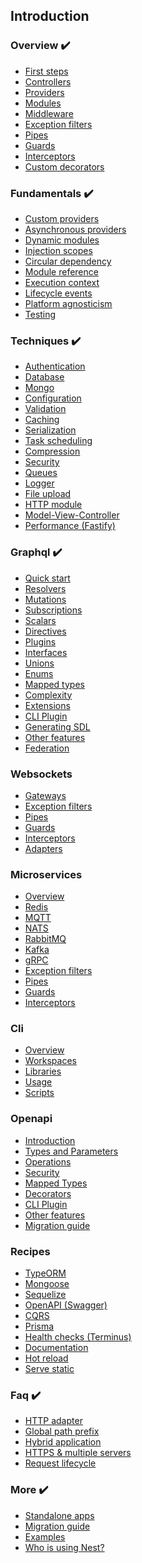 ## Introduction
### Overview ✔️
 - <a href="https://docs.nestjs.com/first-steps">First steps</a>
 - <a href="https://docs.nestjs.com/controllers">Controllers</a>
 - <a href="https://docs.nestjs.com/providers">Providers</a>
 - <a href="https://docs.nestjs.com/modules">Modules</a>
 - <a href="https://docs.nestjs.com/middleware">Middleware</a>
 - <a href="https://docs.nestjs.com/exception-filters">Exception filters</a>
 - <a href="https://docs.nestjs.com/pipes">Pipes</a>
 - <a href="https://docs.nestjs.com/guards">Guards</a>
 - <a href="https://docs.nestjs.com/interceptors">Interceptors</a>
 - <a href="https://docs.nestjs.com/custom-decorators">Custom decorators</a>

### Fundamentals ✔️
 - <a href="https://docs.nestjs.com/fundamentals/custom-providers">Custom providers</a>
 - <a href="https://docs.nestjs.com/fundamentals/async-providers">Asynchronous providers</a>
 - <a href="https://docs.nestjs.com/fundamentals/dynamic-modules">Dynamic modules</a>
 - <a href="https://docs.nestjs.com/fundamentals/injection-scopes">Injection scopes</a>
 - <a href="https://docs.nestjs.com/fundamentals/circular-dependency">Circular dependency</a>
 - <a href="https://docs.nestjs.com/fundamentals/module-ref">Module reference</a>
 - <a href="https://docs.nestjs.com/fundamentals/execution-context">Execution context</a>
 - <a href="https://docs.nestjs.com/fundamentals/lifecycle-events">Lifecycle events</a>
 - <a href="https://docs.nestjs.com/fundamentals/platform-agnosticism">Platform agnosticism</a>
 - <a href="https://docs.nestjs.com/fundamentals/testing">Testing</a>

### Techniques ✔️
 - <a href="https://docs.nestjs.com/techniques/authentication">Authentication</a>
 - <a href="https://docs.nestjs.com/techniques/database">Database</a>
 - <a href="https://docs.nestjs.com/techniques/mongodb">Mongo</a>
 - <a href="https://docs.nestjs.com/techniques/configuration">Configuration</a>
 - <a href="https://docs.nestjs.com/techniques/validation">Validation</a>
 - <a href="https://docs.nestjs.com/techniques/caching">Caching</a>
 - <a href="https://docs.nestjs.com/techniques/serialization">Serialization</a>
 - <a href="https://docs.nestjs.com/techniques/task-scheduling">Task scheduling</a>
 - <a href="https://docs.nestjs.com/techniques/compression">Compression</a>
 - <a href="https://docs.nestjs.com/techniques/security">Security</a>
 - <a href="https://docs.nestjs.com/techniques/queues">Queues</a>
 - <a href="https://docs.nestjs.com/techniques/logger">Logger</a>
 - <a href="https://docs.nestjs.com/techniques/file-upload">File upload</a>
 - <a href="https://docs.nestjs.com/techniques/http-module">HTTP module</a>
 - <a href="https://docs.nestjs.com/techniques/mvc">Model-View-Controller</a>
 - <a href="https://docs.nestjs.com/techniques/performance">Performance (Fastify)</a>

### Graphql ✔️
 - <a href="https://docs.nestjs.com/graphql/quick-start">Quick start</a>
 - <a href="https://docs.nestjs.com/graphql/resolvers">Resolvers</a>
 - <a href="https://docs.nestjs.com/graphql/mutations">Mutations</a>
 - <a href="https://docs.nestjs.com/graphql/subscriptions">Subscriptions</a>
 - <a href="https://docs.nestjs.com/graphql/scalars">Scalars</a>
 - <a href="https://docs.nestjs.com/graphql/directives">Directives</a>
 - <a href="https://docs.nestjs.com/graphql/plugins">Plugins</a>
 - <a href="https://docs.nestjs.com/graphql/interfaces">Interfaces</a>
 - <a href="https://docs.nestjs.com/graphql/unions">Unions</a>
 - <a href="https://docs.nestjs.com/graphql/enums">Enums</a>
 - <a href="https://docs.nestjs.com/graphql/mapped-types">Mapped types</a>
 - <a href="https://docs.nestjs.com/graphql/complexity">Complexity</a>
 - <a href="https://docs.nestjs.com/graphql/extensions">Extensions</a>
 - <a href="https://docs.nestjs.com/graphql/cli-plugin">CLI Plugin</a>
 - <a href="https://docs.nestjs.com/graphql/generating-sdl">Generating SDL</a>
 - <a href="https://docs.nestjs.com/graphql/other-features">Other features</a>
 - <a href="https://docs.nestjs.com/graphql/federation">Federation</a>

### Websockets
 - <a href="https://docs.nestjs.com/websockets/gateways">Gateways</a>
 - <a href="https://docs.nestjs.com/websockets/exception-filters">Exception filters</a>
 - <a href="https://docs.nestjs.com/websockets/pipes">Pipes</a>
 - <a href="https://docs.nestjs.com/websockets/guards">Guards</a>
 - <a href="https://docs.nestjs.com/websockets/interceptors">Interceptors</a>
 - <a href="https://docs.nestjs.com/websockets/adapter">Adapters</a>

### Microservices
 - <a href="https://docs.nestjs.com/microservices/basics">Overview</a>
 - <a href="https://docs.nestjs.com/microservices/redis">Redis</a>
 - <a href="https://docs.nestjs.com/microservices/mqtt">MQTT</a>
 - <a href="https://docs.nestjs.com/microservices/nats">NATS</a>
 - <a href="https://docs.nestjs.com/microservices/rabbitmq">RabbitMQ</a>
 - <a href="https://docs.nestjs.com/microservices/kafka">Kafka</a>
 - <a href="https://docs.nestjs.com/microservices/grpc">gRPC</a>
 - <a href="https://docs.nestjs.com/microservices/exception-filters">Exception filters</a>
 - <a href="https://docs.nestjs.com/microservices/pipes">Pipes</a>
 - <a href="https://docs.nestjs.com/microservices/guards">Guards</a>
 - <a href="https://docs.nestjs.com/microservices/interceptors">Interceptors</a>


### Cli
 - <a href="https://docs.nestjs.com/cli/overview">Overview</a>
 - <a href="https://docs.nestjs.com/cli/monorepo">Workspaces</a>
 - <a href="https://docs.nestjs.com/cli/libraries">Libraries</a>
 - <a href="https://docs.nestjs.com/cli/usages">Usage</a>
 - <a href="https://docs.nestjs.com/cli/scripts">Scripts</a>

### Openapi
 - <a href="https://docs.nestjs.com/openapi/introduction">Introduction</a>
 - <a href="https://docs.nestjs.com/openapi/types-and-parameters">Types and Parameters</a>
 - <a href="https://docs.nestjs.com/openapi/operations">Operations</a>
 - <a href="https://docs.nestjs.com/openapi/security">Security</a>
 - <a href="https://docs.nestjs.com/openapi/mapped-types">Mapped Types</a>
 - <a href="https://docs.nestjs.com/openapi/decorators">Decorators</a>
 - <a href="https://docs.nestjs.com/openapi/cli-plugin">CLI Plugin</a>
 - <a href="https://docs.nestjs.com/openapi/other-features">Other features</a>
 - <a href="https://docs.nestjs.com/openapi/migration-guide">Migration guide</a>

### Recipes
 - <a href="https://docs.nestjs.com/recipes/sql-typeorm">TypeORM</a>
 - <a href="https://docs.nestjs.com/recipes/mongodb">Mongoose</a>
 - <a href="https://docs.nestjs.com/recipes/sql-sequelize">Sequelize</a>
 - <a href="https://docs.nestjs.com/recipes/swagger">OpenAPI (Swagger)</a>
 - <a href="https://docs.nestjs.com/recipes/cqrs">CQRS</a>
 - <a href="https://docs.nestjs.com/recipes/prisma">Prisma</a>
 - <a href="https://docs.nestjs.com/recipes/terminus">Health checks (Terminus)</a>
 - <a href="https://docs.nestjs.com/recipes/documentation">Documentation</a>
 - <a href="https://docs.nestjs.com/recipes/hot-reload">Hot reload</a>
 - <a href="https://docs.nestjs.com/recipes/serve-static">Serve static</a>

### Faq ✔️
 - <a href="https://docs.nestjs.com/faq/http-adapter">HTTP adapter</a>
 - <a href="https://docs.nestjs.com/faq/global-prefix">Global path prefix</a>
 - <a href="https://docs.nestjs.com/faq/hybrid-application">Hybrid application</a>
 - <a href="https://docs.nestjs.com/faq/multiple-servers">HTTPS &amp; multiple servers</a>
 - <a href="https://docs.nestjs.com/faq/request-lifecycle">Request lifecycle</a>

### More ✔️
 - <a href="https://docs.nestjs.com/standalone-applications">Standalone apps</a>
 - <a href="https://docs.nestjs.com/migration-guide"> Migration guide </a>
 - <a href="https://github.com/nestjs/nest/tree/master/sample">Examples</a>
 - <a href="https://docs.nestjs.com/discover/companies">Who is using Nest?</a>

 <!--
 <a href="HHHHHHHH"><img src="https://nestjs.com/img/logo-small.svg" id="DDDDDDDDDDDDDD" width="20" alt="Nest Logo" /></a>
 -->


<!--


> Click the logo to get redirected to the official docs <a href="https://docs.nestjs.com/"><img src="https://nestjs.com/img/logo-small.svg" width="25" alt="Nest Logo" /></a>


------

-->
